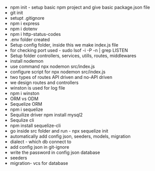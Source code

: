 - npm init - setup basic npm project and give basic package.json file
- git init
- setupt .gitignore 
- npm i express
- npm i dotenv
- npm i http-status-codes
- .env folder created
- Setup config folder, inside this we make index.js file
- for checking port used - sudo lsof -i -P -n | grep LISTEN
- Setup folder controllers, services, utills, routes, middlewares
- install nodemon
- use command npx nodemon src/index.js
- configure script for npx nodemon src/index.js
- two types of routes API driven and no-API driven
- we design routes and controllers
- winston is used for log file
- npm i winston
- ORM vs ODM
- Sequelize ORM
- npm i sequelize
- Sequilize driver npm install mysql2
- Sequlize cli
- npm install sequelize-cli
- go inside src folder and run - npx sequelize init
- automatically add config json, seeders, models, migration
- dialect - which db connect to
-  add config json in git-ignore
- write the password in config json database
- seeders
- migration- vcs for database